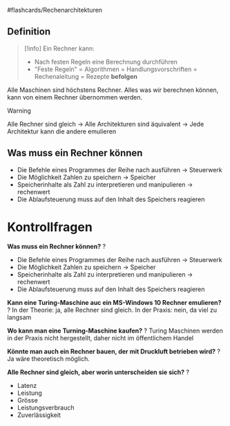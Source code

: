 #flashcards/Rechenarchitekturen


## Definition
>[!info]
>Ein Rechner kann:
>- Nach festen Regeln eine Berechnung durchführen
>- "Feste Regeln" = Algorithmen = Handlungsvorschriften = Rechenaleitung = Rezepte **befolgen**

Alle Maschinen sind höchstens Rechner.
Alles was wir berechnen können, kann von einem Rechner übernommen werden.

>[!warning]
>Alle Rechner sind gleich
>-> Alle Architekturen sind äquivalent
>-> Jede Architektur kann die andere emulieren

## Was muss ein Rechner können
- Die Befehle eines Programmes der Reihe nach ausführen -> Steuerwerk
- Die Möglichkeit Zahlen zu speichern -> Speicher
- Speicherinhalte als Zahl zu interpretieren und manipulieren -> rechenwert
- Die Ablaufsteuerung muss auf den Inhalt des Speichers reagieren



# Kontrollfragen

**Was muss ein Rechner können?**
?
- Die Befehle eines Programmes der Reihe nach ausführen -> Steuerwerk
- Die Möglichkeit Zahlen zu speichern -> Speicher
- Speicherinhalte als Zahl zu interpretieren und manipulieren -> rechenwert
- Die Ablaufsteuerung muss auf den Inhalt des Speichers reagieren

**Kann eine Turing-Maschine auc ein MS-Windows 10 Rechner emulieren?**
?
In der Theorie: ja, alle Rechner sind gleich. In der Praxis: nein, da viel zu langsam

**Wo kann man eine Turning-Maschine kaufen?**
?
Turing Maschinen werden in der Praxis nicht hergestellt, daher nicht im öffentlichem Handel

**Könnte man auch ein Rechner bauen, der mit Druckluft betrieben wird?**
?
Ja wäre theoretisch möglich.

**Alle Rechner sind gleich, aber worin unterscheiden sie sich?**
?
- Latenz
- Leistung
- Grösse
- Leistungsverbrauch
- Zuverlässigkeit



